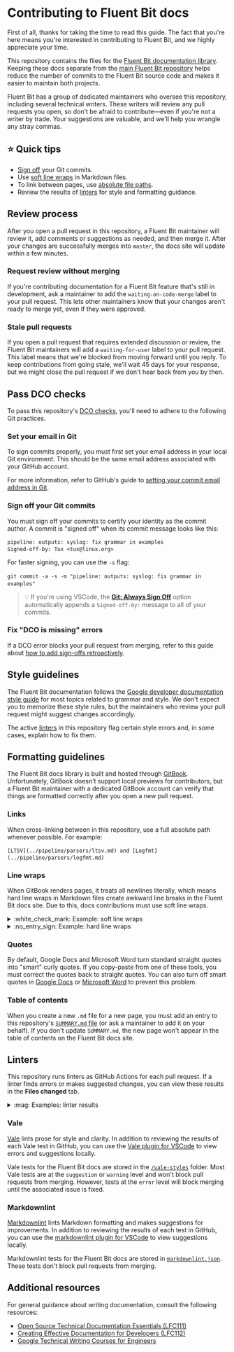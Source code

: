 <!-- vale off -->
<!-- markdownlint-disable MD033 -->

# Contributing to Fluent Bit docs

First of all, thanks for taking the time to read this guide. The fact that you're here means you're interested in contributing to Fluent Bit, and we highly appreciate your time.

This repository contains the files for the [Fluent Bit documentation library](https://docs.fluentbit.io/). Keeping these docs separate from the [main Fluent Bit repository](https://github.com/fluent/fluent-bit) helps reduce the number of commits to the Fluent Bit source code and makes it easier to maintain both projects.

Fluent Bit has a group of dedicated maintainers who oversee this repository, including several technical writers. These writers will review any pull requests you open, so don't be afraid to contribute—even if you're not a writer by trade. Your suggestions are valuable, and we'll help you wrangle any stray commas.

## :star: Quick tips

- [Sign off](#sign-off-your-git-commits) your Git commits.
- Use [soft line wraps](#line-wraps) in Markdown files.
- To link between pages, use [absolute file paths](#links).
- Review the results of [linters](#linters) for style and formatting guidance.

## Review process

After you open a pull request in this repository, a Fluent Bit maintainer will review it, add comments or suggestions as needed, and then merge it. After your changes are successfully merges into `master`, the docs site will update within a few minutes.

### Request review without merging

If you're contributing documentation for a Fluent Bit feature that's still in development, ask a maintainer to add the `waiting-on-code-merge` label to your pull request. This lets other maintainers know that your changes aren't ready to merge yet, even if they were approved.

### Stale pull requests

If you open a pull request that requires extended discussion or review, the Fluent Bit maintainers will add a `waiting-for-user` label to your pull request. This label means that we're blocked from moving forward until you reply. To keep contributions from going stale, we'll wait 45 days for your response, but we might close the pull request if we don't hear back from you by then.

## Pass DCO checks

To pass this repository's [DCO checks](https://github.com/apps/dco), you'll need to adhere to the following Git practices.

### Set your email in Git

To sign commits properly, you must first set your email address in your local Git environment. This should be the same email address associated with your GitHub account.

For more information, refer to GitHub's guide to [setting your commit email address in Git](https://docs.github.com/en/account-and-profile/setting-up-and-managing-your-personal-account-on-github/managing-email-preferences/setting-your-commit-email-address#setting-your-commit-email-address-in-git).

### Sign off your Git commits

You must sign off your commits to certify your identity as the commit author. A commit is "signed off" when its commit message looks like this:

```text
pipeline: outputs: syslog: fix grammar in examples
Signed-off-by: Tux <tux@linux.org>
```

For faster signing, you can use the `-s` flag:

`git commit -a -s -m "pipeline: outputs: syslog: fix grammar in examples"`

> :bulb: If you're using VSCode, the [**Git: Always Sign Off**](https://github.com/microsoft/vscode/issues/83096#issuecomment-545350047) option automatically appends a `Signed-off-by:` message to all of your commits.

### Fix "DCO is missing" errors

If a DCO error blocks your pull request from merging, refer to this guide about [how to add sign-offs retroactively](https://github.com/src-d/guide/blob/master/developer-community/fix-DCO.md#how-to-add-sign-offs-retroactively).

## Style guidelines

The Fluent Bit documentation follows the [Google developer documentation style guide](https://developers.google.com/style) for most topics related to grammar and style. We don't expect you
to memorize these style rules, but the maintainers who review your pull request might suggest changes accordingly.

The active [linters](#linters) in this repository flag certain style errors and, in some cases, explain how to fix them.

## Formatting guidelines

The Fluent Bit docs library is built and hosted through [GitBook](https://docs.gitbook.com/). Unfortunately, GitBook doesn't support local previews for contributors, but a Fluent Bit maintainer with a dedicated GitBook account can verify that things are formatted correctly after you open a new pull request.

### Links

When cross-linking between in this repository, use a full absolute path whenever
possible. For example:

```text
[LTSV](../pipeline/parsers/ltsv.md) and [Logfmt](../pipeline/parsers/logfmt.md)
```

### Line wraps

When GitBook renders pages, it treats all newlines literally, which means hard line wraps in Markdown files create awkward line breaks in the Fluent Bit docs site. Due to this, docs contributions must use soft line wraps.

<details>
<summary>:white_check_mark: Example: soft line wraps</summary>

```text
Soft-wrapped text uses newlines only to mark the end of a paragraph. From the perspective of a text editor, this means each paragraph looks like a single, unbroken line of text.

After two newlines, another paragraph begins.
```

</details>

<details>
<summary>:no_entry_sign: Example: hard line wraps</summary>

```text
Hard-wrapped text uses newlines
in the middle of sentences and
paragraphs.

This can make text easier for
humans to read, but GitBook
renders hard line wraps
awkwardly.
```

</details>

### Quotes

By default, Google Docs and Microsoft Word turn standard straight quotes into "smart"
curly quotes. If you copy-paste from one of these tools, you must correct the quotes back to straight quotes. You can also turn off smart quotes in [Google Docs](https://support.google.com/docs/thread/217182974/can-i-turn-smart-quotes-off-in-a-google-doc?hl=en) or [Microsoft Word](https://support.microsoft.com/en-us/office/smart-quotes-in-word-and-powerpoint-702fc92e-b723-4e3d-b2cc-71dedaf2f343) to prevent this problem.

### Table of contents

When you create a new `.md` file for a new page, you must add an entry to this repository's [`SUMMARY.md` file](https://github.com/fluent/fluent-bit-docs/blob/master/SUMMARY.md) (or ask a maintainer to add it on your behalf). If you don't update `SUMMARY.md`, the new page won't appear in the table of contents on the Fluent Bit docs site.

## Linters

This repository runs linters as GitHub Actions for each pull request. If a linter finds errors or makes suggested changes, you can view these results in the **Files changed** tab.

<details>
<summary>:mag: Examples: linter results</summary>

![An example of a warning-level Vale result.](/.gitbook/assets/vale-example-warning.png)

![An example of an error-level Vale result.](/.gitbook/assets/vale-example-error.png)

![An example of a Markdownlint result.](/.gitbook/assets/markdownlint-example.png)

</details>

### Vale

[Vale](https://vale.sh/docs/) lints prose for style and clarity. In addition to reviewing the results of each Vale test in GitHub, you can use the [Vale plugin for VSCode](https://marketplace.visualstudio.com/items?itemName=ChrisChinchilla.vale-vscode) to view errors and suggestions locally.

Vale tests for the Fluent Bit docs are stored in the [`/vale-styles`](https://github.com/fluent/fluent-bit-docs/tree/master/vale-styles) folder. Most Vale tests are at the `suggestion` or `warning` level and won't block pull requests from merging. However, tests at the `error` level will block merging until the associated issue is fixed.

### Markdownlint

[Markdownlint](https://github.com/markdownlint/markdownlint) lints Markdown formatting and makes suggestions for improvements. In addition to reviewing the results of each test in GitHub, you can use the [markdownlint plugin for VSCode](https://marketplace.visualstudio.com/items?itemName=DavidAnson.vscode-markdownlint) to view suggestions locally.

Markdownlint tests for the Fluent Bit docs are stored in [`markdownlint.json`](https://github.com/fluent/fluent-bit-docs/blob/master/.markdownlint.json). These tests don't block pull requests from merging.

## Additional resources

For general guidance about writing documentation, consult the following resources:

- [Open Source Technical Documentation Essentials (LFC111)](https://training.linuxfoundation.org/training/open-source-technical-documentation-essentials-lfc111/)
- [Creating Effective Documentation for Developers (LFC112)](https://training.linuxfoundation.org/training/creating-effective-documentation-for-developers-lfc112/)
- [Google Technical Writing Courses for Engineers](https://developers.google.com/tech-writing)

<!-- vale on -->
<!-- markdownlint-disable MD033 -->
